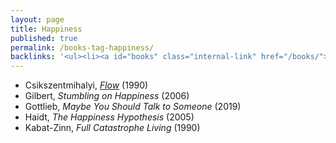 ```yaml
---
layout: page
title: Happiness
published: true
permalink: /books-tag-happiness/
backlinks: '<ul><li><a id="books" class="internal-link" href="/books/">Books</a></li></ul>'
---
```


* Csikszentmihalyi, _<a id="csikszentmihalyi-flow" class="internal-link" href="/csikszentmihalyi-flow/">Flow</a>_ (1990) 
* Gilbert, _Stumbling on Happiness_ (2006) 
* Gottlieb, _Maybe You Should Talk to Someone_ (2019) 
* Haidt, _The Happiness Hypothesis_ (2005) 
* Kabat-Zinn, _Full Catastrophe Living_ (1990) 
